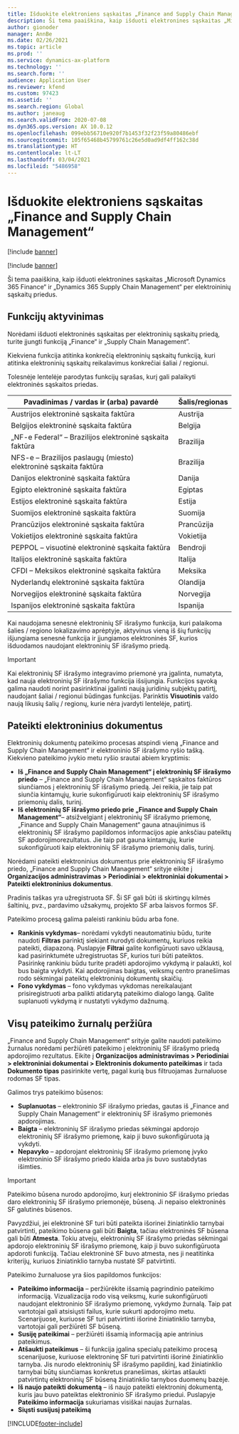 ```yaml
---
title: Išduokite elektroniens sąskaitas „Finance and Supply Chain Management“
description: Ši tema paaiškina, kaip išduoti elektronines sąskaitas „Microsoft Dynamics 365 Finance“ ir „Dynamics 365 Supply Chain Management“ per elektroininių sąskaitų priedus.
author: gionoder
manager: AnnBe
ms.date: 02/26/2021
ms.topic: article
ms.prod: ''
ms.service: dynamics-ax-platform
ms.technology: ''
ms.search.form: ''
audience: Application User
ms.reviewer: kfend
ms.custom: 97423
ms.assetid: ''
ms.search.region: Global
ms.author: janeaug
ms.search.validFrom: 2020-07-08
ms.dyn365.ops.version: AX 10.0.12
ms.openlocfilehash: 099ebb56710e920f7b1453f32f23f59a80486ebf
ms.sourcegitcommit: 105f65468b45799761c26e5d0ad9df4ff162c38d
ms.translationtype: HT
ms.contentlocale: lt-LT
ms.lasthandoff: 03/04/2021
ms.locfileid: "5486958"
---
```

# <a name="issue-electronic-invoices-in-finance-and-supply-chain-management"></a>Išduokite elektroniens sąskaitas „Finance and Supply Chain Management“

[!include [banner](../includes/banner.md)]

[!include [banner](../includes/preview-banner.md)]

Ši tema paaiškina, kaip išduoti elektronines sąskaitas „Microsoft Dynamics 365 Finance“ ir „Dynamics 365 Supply Chain Management“ per elektroininių sąskaitų priedus.


## <a name="feature-activation"></a>Funkcijų aktyvinimas

Norėdami išduoti elektroninės sąskaitas per elektroninių sąskaitų priedą, turite įjungti funkciją „Finance“ ir „Supply Chain Management”.

Kiekviena funkcija atitinka konkrečią elektroninių sąskaitų funkciją, kuri atitinka elektroninių sąskaitų reikalavimus konkrečiai šaliai / regionui.

Tolesnėje lentelėje parodytas funkcijų sąrašas, kurį gali palaikyti elektroninės sąskaitos priedas.

| Pavadinimas / vardas ir (arba) pavardė                                              | Šalis/regionas |
|---------------------------------------------------|----------------|
|Austrijos elektroninė sąskaita faktūra                        |Austrija         |
|Belgijos elektroninė sąskaita faktūra                         |Belgija         |
|„NF-e Federal“ – Brazilijos elektroninė sąskaita faktūra       |Brazilija          |
|NFS-e – Brazilijos paslaugų (miesto) elektroninė sąskaita faktūra|Brazilija          |
|Danijos elektroninė sąskaita faktūra                          |Danija         |
|Egipto elektroninė sąskaita faktūra                        |Egiptas           |
|Estijos elektroninė sąskaita faktūra                        |Estija         |
|Suomijos elektroninė sąskaita faktūra                         |Suomija         |
|Prancūzijos elektroninė sąskaita faktūra                          |Prancūzija          |
|Vokietijos elektroninė sąskaita faktūra                          |Vokietija         |
|PEPPOL – visuotinė elektroninė sąskaita faktūra                 |Bendroji          |
|Italijos elektroninė sąskaita faktūra                         |Italija           |
|CFDI – Meksikos elektroninė sąskaita faktūra                  |Meksika          |
|Nyderlandų elektroninė sąskaita faktūra                           |Olandija     |
|Norvegijos elektroninė sąskaita faktūra                       |Norvegija          |
|Ispanijos elektroninė sąskaita faktūra                         |Ispanija           |

Kai naudojama senesnė elektroninių SF išrašymo funkcija, kuri palaikoma šalies / regiono lokalizavimo aprėptyje, aktyvinus vieną iš šių funkcijų išjungiama senesnė funkcija ir įjungiamos elektroninės SF, kurios išduodamos naudojant elektroninių SF išrašymo priedą.

> [!IMPORTANT]
> Kai elektroninių SF išrašymo integravimo priemonė yra įgalinta, numatyta, kad nauja elektroninių SF išrašymo funkcija išsijungia. Funkcijos sąvoką galima naudoti norint pasirinktinai įgalinti naują juridinių subjektų patirtį, naudojant šaliai / regionui būdingas funkcijas. Parinktis **Visuotinis** valdo naują likusių šalių / regionų, kurie nėra įvardyti lentelėje, patirtį.

## <a name="submit-electronic-documents"></a>Pateikti elektroninius dokumentus

Elektroninių dokumentų pateikimo procesas atspindi vieną „Finance and Supply Chain Management“ ir elektroninio SF išrašymo ryšio tašką. Kiekvieno pateikimo įvykio metu ryšio srautai abiem kryptimis:

- **Iš „Finance and Supply Chain Management“ į elektroninių SF išrašymo priedo** – „Finance and Supply Chain Management“ sąskaitos faktūros siunčiamos į elektroninių SF išrašymo priedą. Jei reikia, jie taip pat siunčia kintamųjų, kurie sukonfigūruoti kaip elektroninių SF išrašymo priemonių dalis, turinį.
- **Iš elektroninių SF išrašymo priedo prie „Finance and Supply Chain Management“**– atsižvelgiant į elektroninių SF išrašymo priemonę, „Finance and Supply Chain Management“ gauna atnaujinimus iš elektroninių SF išrašymo papildomos informacijos apie anksčiau pateiktų SF apdorojimorezultatus. Jie taip pat gauna kintamųjų, kurie sukonfigūruoti kaip elektroninių SF išrašymo priemonių dalis, turinį.

Norėdami pateikti elektroninius dokumentus prie elektroninių SF išrašymo priedo, „Finance and Supply Chain Management“ srityje eikite į **Organizacijos administravimas &gt; Periodiniai &gt; elektroniniai dokumentai &gt; Pateikti elektroninius dokumentus**.

Pradinis taškas yra užregistruota SF. Ši SF gali būti iš skirtingų kilmės šaltinių, pvz., pardavimo užsakymų, projekto SF arba laisvos formos SF.

Pateikimo procesą galima paleisti rankiniu būdu arba fone.

- **Rankinis vykdymas**– norėdami vykdyti neautomatiniu būdu, turite naudoti **Filtras** parinktį siekiant nurodyti dokumentų, kuriuos reikia pateikti, diapazoną. Puslapyje **Filtrai** galite konfigūruoti savo užklausą, kad pasirinktumėte užregistruotas SF, kurios turi būti pateiktos. Pasirinkę rankiniu būdu turite pradėti apdorojimo vykdymą ir palaukti, kol bus baigta vykdyti. Kai apdorojimas baigtas, veiksmų centro pranešimas rodo sėkmingai pateiktų elektroninių dokumentų skaičių.
- **Fono vykdymas** – fono vykdymas vykdomas nereikalaujant prisiregistruoti arba palikti atidarytą pateikimo dialogo langą. Galite suplanuoti vykdymą ir nustatyti vykdymo dažnumą.

## <a name="view-the-submission-logs"></a>Visų pateikimo žurnalų peržiūra

„Finance and Supply Chain Management“ srityje galite naudoti pateikimo žurnalus norėdami peržiūrėti pateikimo į elektroninių SF išrašymo priedą apdorojimo rezultatus. Eikite į **Organizacijos administravimas &gt; Periodiniai &gt; elektroniniai dokumentai &gt; Elektroninis dokumento pateikimas** ir tada **Dokumento tipas** pasirinkite vertę, pagal kurią bus filtruojamas žurnaluose rodomas SF tipas.

Galimos trys pateikimo būsenos:

- **Suplanuotas** – elektroninio SF išrašymo priedas, gautas iš „Finance and Supply Chain Management“ ir elektroninių SF išrašymo priemonės apdorojimas.
- **Baigta** – elektroninių SF išrašymo priedas sėkmingai apdorojo elektroninių SF išrašymo priemonę, kaip ji buvo sukonfigūruota ją vykdyti.
- **Nepavyko** – apdorojant elektroninių SF išrašymo priemonę įvyko elektroninio SF išrašymo priedo klaida arba jis buvo sustabdytas išimties.

> [!IMPORTANT]
> Pateikimo būsena nurodo apdorojimo, kurį elektroninio SF išrašymo priedas daro elektroninių SF išrašymo priemonėje, būseną. Ji nepaiso elektroninės SF galutinės būsenos.
>
> Pavyzdžiui, jei elektroninė SF turi būti pateikta išorinei žiniatinklio tarnybai patvirtinti, pateikimo būsena gali būti **Baigta**, tačiau elektroninės SF būsena gali būti **Atmesta**. Tokiu atveju, elektroninių SF išrašymo priedas sėkmingai apdorojo elektroninių SF išrašymo priemonę, kaip ji buvo sukonfigūruota apdoroti funkciją. Tačiau elektroninė SF buvo atmesta, nes ji neatitinka kriterijų, kuriuos žiniatinklio tarnyba nustatė SF patvirtinti.

Pateikimo žurnaluose yra šios papildomos funkcijos:

- **Pateikimo informacija** – peržiūrėkite išsamią pagrindinio pateikimo informaciją. Vizualizacija rodo visą veiksmų, kurie sukonfigūruoti naudojant elektroninio SF išrašymo priemonę, vykdymo žurnalą. Taip pat vartotojai gali atsisiųsti failus, kurie sukurti apdorojimo metu. Scenarijuose, kuriuose SF turi patvirtinti išorinė žiniatinklio tarnyba, vartotojai gali peržiūrėti SF būseną.
- **Susiję pateikimai** – peržiūrėti išsamią informaciją apie antrinius pateikimus.
- **Atšaukti pateikimus** – ši funkcija įgalina specialų pateikimo procesą scenarijuose, kuriuose elektroninę SF turi patvirtinti išorinė žiniatinklio tarnyba. Jis nurodo elektroninių SF išrašymo papildinį, kad žiniatinklio tarnybai būtų siunčiamas konkretus pranešimas, skirtas atšaukti patvirtintų elektroninių SF būseną žiniatinklio tarnybos duomenų bazėje.
- **Iš naujo pateikti dokumentą** – iš naujo pateikti elektroninį dokumentą, kuris jau buvo pateiktas elektroninio SF išrašymo priedui. Puslapyje **Pateikimo informacija** sukuriamas visiškai naujas žurnalas.
- **Siųsti susijusį pateikimą**


[!INCLUDE[footer-include](../../includes/footer-banner.md)]
